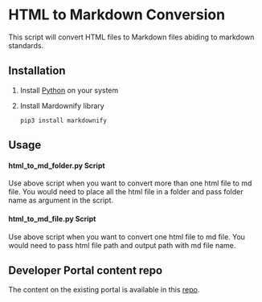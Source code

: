 # HTML to Markdown Conversion 

This script will convert HTML files to Markdown files abiding to markdown standards.

## Installation

1. Install [Python](https://www.python.org/ftp/python/3.12.0/python-3.12.0-macos11.pkg) on your system
2. Install Mardownify library 

    ```pip3 install markdownify```


## Usage
#### html_to_md_folder.py Script
Use above script when you want to convert more than one html file to md file. You would need to place all the html file in a folder and pass folder name as argument in the script. 

#### html_to_md_file.py Script 
Use above script when you want to convert one html file to md file. You would need to pass html file path and output path with md file name.

## Developer Portal content repo

The content on the existing portal is available in this [repo](https://github.com/bazaarvoice/apigee-portal-content).
